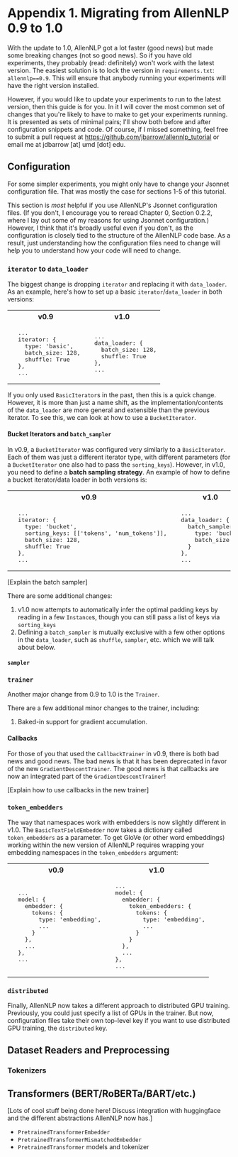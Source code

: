 # Appendix 1. Migrating from AllenNLP 0.9 to 1.0

With the update to 1.0, AllenNLP got a lot faster (good news) but made some breaking changes (not so good news).
So if you have old experiments, they probably (read: definitely) won't work with the latest version.
The easiest solution is to lock the version in `requirements.txt`: `allennlp==0.9`.
This will ensure that anybody running your experiments will have the right version installed.

However, if you would like to update your experiments to run to the latest version, then this guide is for you.
In it I will cover the most common set of changes that you're likely to have to make to get your experiments running.
It is presented as sets of minimal pairs; I'll show both before and after configuration snippets and code.
Of course, if I missed something, feel free to submit a pull request at https://github.com/jbarrow/allennlp_tutorial or email me at jdbarrow [at] umd [dot] edu.

## Configuration

For some simpler experiments, you might only have to change your Jsonnet configuration file.
That was mostly the case for sections 1-5 of this tutorial.

This section is *most* helpful if you use AllenNLP's Jsonnet configuration files.
(If you don't, I encourage you to reread Chapter 0, Section 0.2.2, where I lay out some of my reasons for using Jsonnet configuration.)
However, I think that it's broadly useful even if you don't, as the configuration is closely tied to the structure of the AllenNLP code base.
As a result, just understanding how the configuration files need to change will help you to understand how your code will need to change.

### `iterator` to `data_loader`

The biggest change is dropping `iterator` and replacing it with `data_loader`.
As an example, here's how to set up a basic `iterator`/`data_loader` in both versions:

<table>
  <tr>
    <th>v0.9</th>
    <th>v1.0</th>
  </tr>
  <tr>
    <td>
      <pre lang="jsonnet">  ...
  iterator: {
    type: 'basic',
    batch_size: 128,
    shuffle: True
  },
  ...</pre>
    </td>
    <td>
      <pre lang="jsonnet">  ...
  data_loader: {
    batch_size: 128,
    shuffle: True
  },
  ...</pre>
    </td>
  </tr>
</table>

If you only used `BasicIterator`s in the past, then this is a quick change.
However, it is more than just a name shift, as the implementation/contents of the `data_loader` are more general and extensible than the previous iterator.
To see this, we can look at how to use a `BucketIterator`.

#### Bucket Iterators and `batch_sampler`

In v0.9, a `BucketIterator` was configured very similarly to a `BasicIterator`.
Each of them was just a different iterator type, with different parameters (for a `BucketIterator` one also had to pass the `sorting_keys`).
However, in v1.0, you need to define a **batch sampling strategy**.
An example of how to define a bucket iterator/data loader in both versions is:

<table>
  <tr>
    <th>v0.9</th>
    <th>v1.0</th>
  </tr>
  <tr>
    <td>
      <pre lang="jsonnet">  ...
  iterator: {
    type: 'bucket',
    sorting_keys: [['tokens', 'num_tokens']],
    batch_size: 128,
    shuffle: True
  },
  ...</pre>
    </td>
    <td>
      <pre lang="jsonnet">  ...
  data_loader: {
    batch_sampler: {
      type: 'bucket',
      batch_size: 128
    }
  },
  ...</pre>
    </td>
  </tr>
</table>

[Explain the batch sampler]

There are some additional changes:

  1. v1.0 now attempts to automatically infer the optimal padding keys by reading in a few `Instance`s, though you can still pass a list of keys via `sorting_keys`
  2. Defining a `batch_sampler` is mutually exclusive with a few other options in the `data_loader`, such as `shuffle`, `sampler`, etc. which we will talk about below.

#### `sampler`

### `trainer`

Another major change from 0.9 to 1.0 is the `Trainer`.

There are a few additional minor changes to the trainer, including:

  1. Baked-in support for gradient accumulation.

#### Callbacks

For those of you that used the `CallbackTrainer` in v0.9, there is both bad news and good news.
The bad news is that it has been deprecated in favor of the new `GradientDescentTrainer`.
The good news is that callbacks are now an integrated part of the `GradientDescentTrainer`!

[Explain how to use callbacks in the new trainer]

### `token_embedders`

The way that namespaces work with embedders is now slightly different in v1.0.
The `BasicTextFieldEmbedder` now takes a dictionary called `token_embedders` as a parameter.
To get GloVe (or other word embeddings) working within the new version of AllenNLP requires wrapping your embedding namespaces in the `token_embedders` argument:

<table>
  <tr>
    <th>v0.9</th>
    <th>v1.0</th>
  </tr>
  <tr>
    <td>
      <pre lang="jsonnet">  ...
  model: {
    embedder: {
      tokens: {
        type: 'embedding',
        ...
      }
    },
    ...
  },
  ...</pre>
    </td>
    <td>
      <pre lang="jsonnet">  ...
  model: {
    embedder: {
      token_embedders: {
        tokens: {
          type: 'embedding',
          ...
        }
      }
    },
    ...
  },
  ...</pre>
    </td>
  </tr>
</table>

### `distributed`

Finally, AllenNLP now takes a different approach to distributed GPU training.
Previously, you could just specify a list of GPUs in the trainer.
But now, configuration files take their own top-level key if you want to use distributed GPU training, the `distributed` key.

## Dataset Readers and Preprocessing

### Tokenizers

## Transformers (BERT/RoBERTa/BART/etc.)

[Lots of cool stuff being done here! Discuss integration with huggingface and the different abstractions AllenNLP now has.]

  - `PretrainedTransformerEmbedder`
  - `PretrainedTransformerMismatchedEmbedder`
  - `PretrainedTransformer` models and tokenizer
